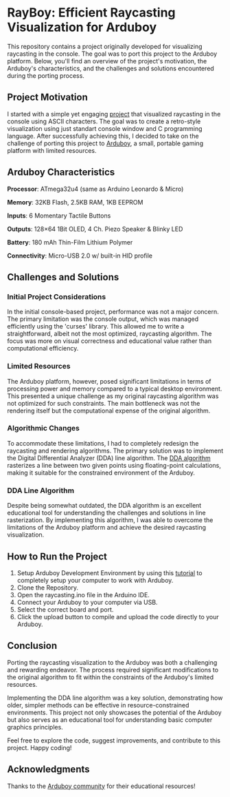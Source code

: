 # RayBoy: Efficient Raycasting Visualization for Arduboy

This repository contains a project originally developed for visualizing raycasting in the console. The goal was to port this project to the Arduboy platform. Below, you'll find an overview of the project's motivation, the Arduboy's characteristics, and the challenges and solutions encountered during the porting process.

## Project Motivation
I started with a simple yet engaging [project](https://github.com/admtrv/RayCasting) that visualized raycasting in the console using ASCII characters. The goal was to create a retro-style visualization using just standart console window and C programming language. After successfully achieving this, I decided to take on the challenge of porting this project to [Arduboy](https://www.arduboy.com/), a small, portable gaming platform with limited resources.

## Arduboy Characteristics
**Processor**: ATmega32u4 (same as Arduino Leonardo & Micro)

**Memory**: 32KB Flash, 2.5KB RAM, 1KB EEPROM

**Inputs**: 6 Momentary Tactile Buttons

**Outputs**: 128×64 1Bit OLED, 4 Ch. Piezo Speaker & Blinky LED

**Battery**: 180 mAh Thin-Film Lithium Polymer

**Connectivity**: Micro-USB 2.0 w/ built-in HID profile

## Challenges and Solutions
### Initial Project Considerations
In the initial console-based project, performance was not a major concern. The primary limitation was the console output, which was managed efficiently using the 'curses' library. This allowed me to write a straightforward, albeit not the most optimized, raycasting algorithm. The focus was more on visual correctness and educational value rather than computational efficiency.

### Limited Resources
The Arduboy platform, however, posed significant limitations in terms of processing power and memory compared to a typical desktop environment. This presented a unique challenge as my original raycasting algorithm was not optimized for such constraints. The main bottleneck was not the rendering itself but the computational expense of the original algorithm.

### Algorithmic Changes
To accommodate these limitations, I had to completely redesign the raycasting and rendering algorithms. The primary solution was to implement the Digital Differential Analyzer (DDA) line algorithm. The [DDA algorithm](https://www.geeksforgeeks.org/dda-line-generation-algorithm-computer-graphics/) rasterizes a line between two given points using floating-point calculations, making it suitable for the constrained environment of the Arduboy.

### DDA Line Algorithm
Despite being somewhat outdated, the DDA algorithm is an excellent educational tool for understanding the challenges and solutions in line rasterization. By implementing this algorithm, I was able to overcome the limitations of the Arduboy platform and achieve the desired raycasting visualization.

## How to Run the Project
1. Setup Arduboy Development Environment by using this [tutorial](https://community.arduboy.com/t/make-your-own-arduboy-game-part-1-setting-up-your-computer/7924) to completely setup your computer to work with Arduboy.
2. Clone the Repository.
3. Open the raycasting.ino file in the Arduino IDE.
4. Connect your Arduboy to your computer via USB.
5. Select the correct board and port.
6. Click the upload button to compile and upload the code directly to your Arduboy.

## Conclusion
Porting the raycasting visualization to the Arduboy was both a challenging and rewarding endeavor. The process required significant modifications to the original algorithm to fit within the constraints of the Arduboy's limited resources. 

Implementing the DDA line algorithm was a key solution, demonstrating how older, simpler methods can be effective in resource-constrained environments. This project not only showcases the potential of the Arduboy but also serves as an educational tool for understanding basic computer graphics principles.

Feel free to explore the code, suggest improvements, and contribute to this project. Happy coding!

## Acknowledgments
Thanks to the [Arduboy community](https://community.arduboy.com/) for their educational resources!
